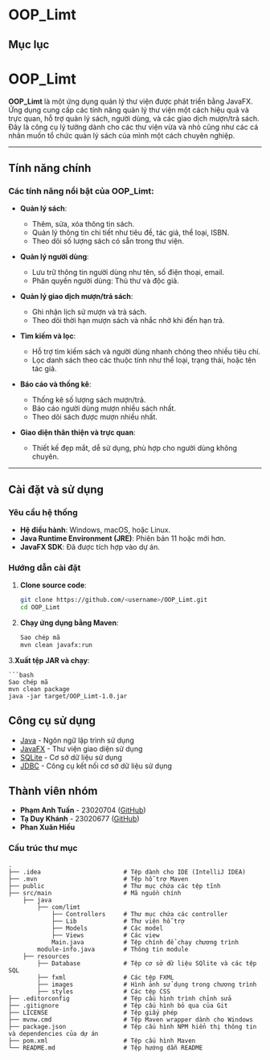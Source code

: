 # OOP_Limt
## Mục lục

# OOP_Limt

**OOP_Limt** là một ứng dụng quản lý thư viện được phát triển bằng JavaFX. Ứng dụng cung cấp các tính năng quản lý thư viện một cách hiệu quả và trực quan, hỗ trợ quản lý sách, người dùng, và các giao dịch mượn/trả sách. Đây là công cụ lý tưởng dành cho các thư viện vừa và nhỏ cũng như các cá nhân muốn tổ chức quản lý sách của mình một cách chuyên nghiệp.

---

## Tính năng chính

### Các tính năng nổi bật của **OOP_Limt**:
- **Quản lý sách**:
    - Thêm, sửa, xóa thông tin sách.
    - Quản lý thông tin chi tiết như tiêu đề, tác giả, thể loại, ISBN.
    - Theo dõi số lượng sách có sẵn trong thư viện.

- **Quản lý người dùng**:
    - Lưu trữ thông tin người dùng như tên, số điện thoại, email.
    - Phân quyền người dùng: Thủ thư và độc giả.

- **Quản lý giao dịch mượn/trả sách**:
    - Ghi nhận lịch sử mượn và trả sách.
    - Theo dõi thời hạn mượn sách và nhắc nhở khi đến hạn trả.

- **Tìm kiếm và lọc**:
    - Hỗ trợ tìm kiếm sách và người dùng nhanh chóng theo nhiều tiêu chí.
    - Lọc danh sách theo các thuộc tính như thể loại, trạng thái, hoặc tên tác giả.

- **Báo cáo và thống kê**:
    - Thống kê số lượng sách mượn/trả.
    - Báo cáo người dùng mượn nhiều sách nhất.
    - Theo dõi sách được mượn nhiều nhất.

- **Giao diện thân thiện và trực quan**:
    - Thiết kế đẹp mắt, dễ sử dụng, phù hợp cho người dùng không chuyên.

---

## Cài đặt và sử dụng
### Yêu cầu hệ thống
- **Hệ điều hành**: Windows, macOS, hoặc Linux.
- **Java Runtime Environment (JRE)**: Phiên bản 11 hoặc mới hơn.
- **JavaFX SDK**: Đã được tích hợp vào dự án.

### Hướng dẫn cài đặt

1. **Clone source code**:
   ```bash
   git clone https://github.com/<username>/OOP_Limt.git
   cd OOP_Limt
2. **Chạy ứng dụng bằng Maven**:
   ```bash
   Sao chép mã
   mvn clean javafx:run
3.**Xuất tệp JAR và chạy**:

    ```bash
    Sao chép mã
    mvn clean package
    java -jar target/OOP_Limt-1.0.jar

## Công cụ sử dụng

- [Java](https://www.java.com/en/) - Ngôn ngữ lập trình sử dụng
- [JavaFX](https://openjfx.io/) - Thư viện giao diện sử dụng
- [SQLite](https://www.sqlite.org/index.html) - Cơ sở dữ liệu sử dụng
- [JDBC](https://www.oracle.com/java/technologies/jdbc.html) - Công cụ kết nối cơ sở dữ liệu sử dụng

## Thành viên nhóm

- **Phạm Anh Tuấn** - 23020704 ([GitHub](https://github.com/Yumeio))
- **Tạ Duy Khánh** - 23020677 ([GitHub](https://github.com/khanhtaduy2k5))
- **Phan Xuân Hiếu**


### Cấu trúc thư mục
    .
    ├── .idea                       # Tệp dành cho IDE (IntelliJ IDEA)
    ├── .mvn                        # Tệp hỗ trợ Maven
    ├── public                      # Thư mục chứa các tệp tĩnh
    ├── src/main                    # Mã nguồn chính
        ├── java
            ├── com/limt
                ├── Controllers     # Thư mục chứa các controller
                ├── Lib             # Thư viện hỗ trợ
                ├── Models          # Các model
                ├── Views           # Các view
                Main.java           # Tệp chính để chạy chương trình
            module-info.java        # Thông tin module
        ├── resources
            ├── Database            # Tệp cơ sở dữ liệu SQlite và các tệp SQL
            ├── fxml                # Các tệp FXML
            ├── images              # Hình ảnh sử dụng trong chương trình
            ├── styles              # Các tệp CSS
    ├── .editorconfig               # Tệp cấu hình trình chỉnh sửa
    ├── .gitignore                  # Tệp cấu hình bỏ qua của Git
    ├── LICENSE                     # Tệp giấy phép
    ├── mvnw.cmd                    # Tệp Maven wrapper dành cho Windows
    ├── package.json                # Tệp cấu hình NPM hiển thị thông tin và dependencies của dự án
    ├── pom.xml                     # Tệp cấu hình Maven
    └── README.md                   # Tệp hướng dẫn README
